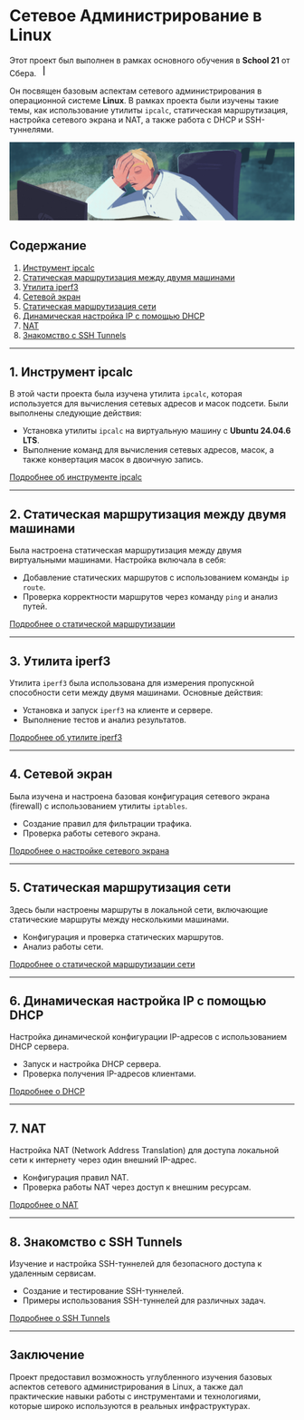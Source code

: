 # Сетевое Администрирование в Linux

Этот проект был выполнен в рамках основного обучения в **School 21** от Сбера. <img src="materials/images/heart_21_x10.gif" alt="drawing" width="20" height="20"/>

Он посвящен базовым аспектам сетевого администрирования в операционной системе **Linux**. В рамках проекта были изучены такие темы, как использование утилиты `ipcalc`, статическая маршрутизация, настройка сетевого экрана и NAT, а также работа с DHCP и SSH-туннелями.

![linux_network.png](materials%2Fimages%2Flinux_network.png)

## Содержание

1. [Инструмент ipcalc](#1-инструмент-ipcalc)
2. [Статическая маршрутизация между двумя машинами](#2-статическая-маршрутизация-между-двумя-машинами)
3. [Утилита iperf3](#3-утилита-iperf3)
4. [Сетевой экран](#4-сетевой-экран)
5. [Статическая маршрутизация сети](#5-статическая-маршрутизация-сети)
6. [Динамическая настройка IP с помощью DHCP](#6-динамическая-настройка-ip-с-помощью-dhcp)
7. [NAT](#7-nat)
8. [Знакомство с SSH Tunnels](#8-знакомство-с-ssh-tunnels)

---

## 1. Инструмент ipcalc

В этой части проекта была изучена утилита `ipcalc`, которая используется для вычисления сетевых адресов и масок подсети. Были выполнены следующие действия:

- Установка утилиты `ipcalc` на виртуальную машину с **Ubuntu 24.04.6 LTS**.
- Выполнение команд для вычисления сетевых адресов, масок, а также конвертация масок в двоичную запись.

[Подробнее об инструменте ipcalc](src/Report_DO2.md#1-инструмент-ipcalc)

---

## 2. Статическая маршрутизация между двумя машинами

Была настроена статическая маршрутизация между двумя виртуальными машинами. Настройка включала в себя:

- Добавление статических маршрутов с использованием команды `ip route`.
- Проверка корректности маршрутов через команду `ping` и анализ путей.

[Подробнее о статической маршрутизации](src/Report_DO2.md#2-статическая-маршрутизация-между-двумя-машинами)

---

## 3. Утилита iperf3

Утилита `iperf3` была использована для измерения пропускной способности сети между двумя машинами. Основные действия:

- Установка и запуск `iperf3` на клиенте и сервере.
- Выполнение тестов и анализ результатов.

[Подробнее об утилите iperf3](src/Report_DO2.md#3-утилита-iperf3)

---

## 4. Сетевой экран

Была изучена и настроена базовая конфигурация сетевого экрана (firewall) с использованием утилиты `iptables`.

- Создание правил для фильтрации трафика.
- Проверка работы сетевого экрана.

[Подробнее о настройке сетевого экрана](src/Report_DO2.md#4-сетевой-экран)

---

## 5. Статическая маршрутизация сети

Здесь были настроены маршруты в локальной сети, включающие статические маршруты между несколькими машинами.

- Конфигурация и проверка статических маршрутов.
- Анализ работы сети.

[Подробнее о статической маршрутизации сети](src/Report_DO2.md#5-статическая-маршрутизация-сети)

---

## 6. Динамическая настройка IP с помощью DHCP

Настройка динамической конфигурации IP-адресов с использованием DHCP сервера.

- Запуск и настройка DHCP сервера.
- Проверка получения IP-адресов клиентами.

[Подробнее о DHCP](src/Report_DO2.md#6-динамическая-настройка-ip-с-помощью-dhcp)

---

## 7. NAT

Настройка NAT (Network Address Translation) для доступа локальной сети к интернету через один внешний IP-адрес.

- Конфигурация правил NAT.
- Проверка работы NAT через доступ к внешним ресурсам.

[Подробнее о NAT](src/Report_DO2.md#7-nat)

---

## 8. Знакомство с SSH Tunnels

Изучение и настройка SSH-туннелей для безопасного доступа к удаленным сервисам.

- Создание и тестирование SSH-туннелей.
- Примеры использования SSH-туннелей для различных задач.

[Подробнее о SSH Tunnels](src/Report_DO2.md#8-знакомство-с-ssh-tunnels)

---

## Заключение

Проект предоставил возможность углубленного изучения базовых аспектов сетевого администрирования в Linux, а также дал практические навыки работы с инструментами и технологиями, которые широко используются в реальных инфраструктурах.

